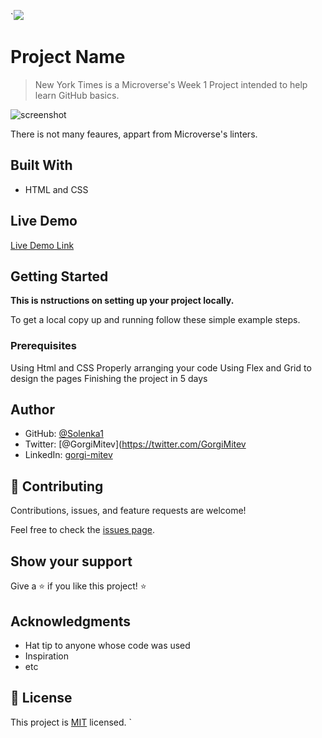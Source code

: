 `![](https://img.shields.io/badge/Microverse-blueviolet)

# Project Name

> New York Times is a Microverse's Week 1 Project intended to help learn GitHub basics.

![screenshot](./app_screenshot.png)

There is not many feaures, appart from Microverse's linters.

## Built With

- HTML and CSS

## Live Demo

[Live Demo Link](https://zilton7.github.io/new-york-times)

## Getting Started

**This is nstructions on setting up your project locally.**

To get a local copy up and running follow these simple example steps.

### Prerequisites

Using Html and CSS 
Properly arranging your code
Using Flex and Grid to design the pages
Finishing the project in 5 days

## Author

- GitHub: [@Solenka1](https://github.com/Solenka1)
- Twitter: [@GorgiMitev](https://twitter.com/GorgiMitev
- LinkedIn: [gorgi-mitev](https://www.linkedin.com/in/gorgi-mitev-a350311b8/)

## 🤝 Contributing

Contributions, issues, and feature requests are welcome!

Feel free to check the [issues page](issues/).

## Show your support

Give a ⭐️ if you like this project! ⭐️

## Acknowledgments

- Hat tip to anyone whose code was used
- Inspiration
- etc

## 📝 License

This project is [MIT](lic.url) licensed.
`